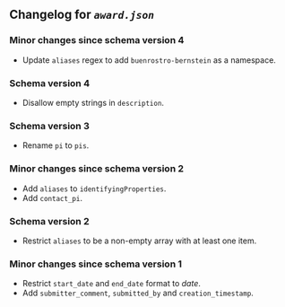 ## Changelog for *`award.json`*

### Minor changes since schema version 4

* Update `aliases` regex to add `buenrostro-bernstein` as a namespace.

### Schema version 4

* Disallow empty strings in `description`.

### Schema version 3

* Rename `pi` to `pis`.

### Minor changes since schema version 2

* Add `aliases` to `identifyingProperties`.
* Add `contact_pi`.

### Schema version 2

* Restrict `aliases` to be a non-empty array with at least one item.

### Minor changes since schema version 1

* Restrict `start_date` and `end_date` format to *date*.
* Add `submitter_comment`, `submitted_by` and `creation_timestamp`.
